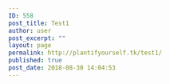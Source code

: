 ```yaml
---
ID: 558
post_title: Test1
author: user
post_excerpt: ""
layout: page
permalink: http://plantifyourself.tk/test1/
published: true
post_date: 2018-08-30 14:04:53
---
```

<!-- wp:html -->
<script>
var mysql = require('mysql');

var con = mysql.createConnection({
host: "35.232.215.112:3306",
user: "root",
password: "1234,qwer",
database: "VegNutr"
});
con.connect();
var query = con.query("Select FIELD1, FIELD2, FIELD3, FIELD4 from TopVeg;", function (err, result);
console.log(result);
});
});
</script>
<!-- /wp:html -->